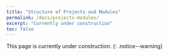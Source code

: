 ```yaml
---
title: "Structure of Projects and Modules"
permalink: /docs/projects-modules/
excerpt: "Currently under construction"
toc: false
---
```


This page is currently under construction.
{: .notice--warning}
